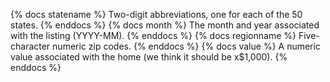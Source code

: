 {% docs statename %}
Two-digit abbreviations, one for each of the 50 states.
{% enddocs %}
{% docs month %}
The month and year associated with the listing (YYYY-MM).
{% enddocs %}
{% docs regionname %}
Five-character numeric zip codes.
{% enddocs %}
{% docs value %}
A numeric value associated with the home (we think it should be x$1,000).
{% enddocs %}